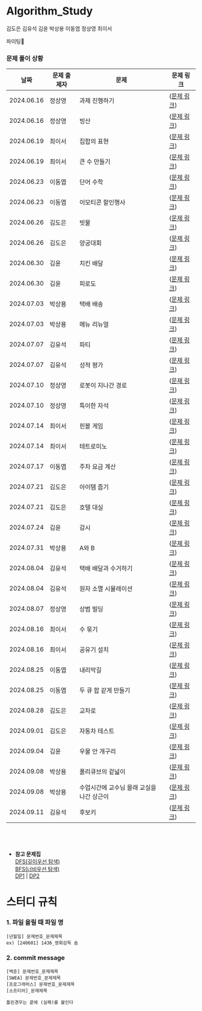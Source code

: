 # Algorithm_Study

김도은 김유석 김윤 박상용 이동엽 정상영 최이서

파이팅🍕

### 문제 풀이 상황

| 날짜       | 문제 출제자 | 문제                                      | 문제 링크                                                                                                                                                                                                                                                  |
| ---------- | ----------- | ----------------------------------------- | ---------------------------------------------------------------------------------------------------------------------------------------------------------------------------------------------------------------------------------------------------------- |
| 2024.06.16 | 정상영      | 과제 진행하기                             | ([문제 링크](https://school.programmers.co.kr/learn/courses/30/lessons/176962))                                                                                                                                                                            |
| 2024.06.16 | 정상영      | 빙산                                      | ([문제 링크](https://www.acmicpc.net/problem/2573))                                                                                                                                                                                                        |
| 2024.06.19 | 최이서      | 집합의 표현                               | ([문제 링크](https://www.acmicpc.net/problem/1717))                                                                                                                                                                                                        |
| 2024.06.19 | 최이서      | 큰 수 만들기                              | ([문제 링크](https://school.programmers.co.kr/learn/courses/30/lessons/42883))                                                                                                                                                                             |
| 2024.06.23 | 이동엽      | 단어 수학                                 | ([문제 링크](https://www.acmicpc.net/problem/1339))                                                                                                                                                                                                        |
| 2024.06.23 | 이동엽      | 이모티콘 할인행사                         | ([문제 링크](https://school.programmers.co.kr/learn/courses/30/lessons/150368))                                                                                                                                                                            |
| 2024.06.26 | 김도은      | 빗물                                      | ([문제 링크](https://www.acmicpc.net/problem/14719))                                                                                                                                                                                                       |
| 2024.06.26 | 김도은      | 양궁대회                                  | ([문제 링크](https://school.programmers.co.kr/learn/courses/30/lessons/92342))                                                                                                                                                                             |
| 2024.06.30 | 김윤        | 치킨 배달                                 | ([문제 링크](https://www.acmicpc.net/problem/15686))                                                                                                                                                                                                       |
| 2024.06.30 | 김윤        | 피로도                                    | ([문제 링크](https://school.programmers.co.kr/learn/courses/30/lessons/87946))                                                                                                                                                                             |
| 2024.07.03 | 박상용      | 택배 배송                                 | ([문제 링크](https://www.acmicpc.net/problem/5972))                                                                                                                                                                                                        |
| 2024.07.03 | 박상용      | 메뉴 리뉴얼                               | ([문제 링크](https://school.programmers.co.kr/learn/courses/30/lessons/72411?language=java))                                                                                                                                                               |
| 2024.07.07 | 김유석      | 파티                                      | ([문제 링크](https://www.acmicpc.net/problem/1238))                                                                                                                                                                                                        |
| 2024.07.07 | 김유석      | 성적 평가                                 | ([문제 링크](https://softeer.ai/practice/6250))                                                                                                                                                                                                            |
| 2024.07.10 | 정상영      | 로봇이 지나간 경로                        | ([문제 링크](https://softeer.ai/practice/6275))                                                                                                                                                                                                            |
| 2024.07.10 | 정상영      | 특이한 자석                               | ([문제 링크](https://swexpertacademy.com/main/code/problem/problemDetail.do?contestProbId=AWIeV9sKkcoDFAVH&categoryId=AWIeV9sKkcoDFAVH&categoryType=CODE&problemTitle=&orderBy=INQUERY_COUNT&selectCodeLang=ALL&select-1=&pageSize=10&pageIndex=4))        |
| 2024.07.14 | 최이서      | 핀볼 게임                                 | ([문제 링크](https://swexpertacademy.com/main/code/problem/problemDetail.do?contestProbId=AWXRF8s6ezEDFAUo#none))                                                                                                                                          |
| 2024.07.14 | 최이서      | 테트로미노                                | ([문제 링크](https://www.acmicpc.net/problem/14500))                                                                                                                                                                                                       |
| 2024.07.17 | 이동엽      | 주차 요금 계산                            | ([문제 링크](https://school.programmers.co.kr/learn/courses/30/lessons/92341))                                                                                                                                                                             |
| 2024.07.21 | 김도은      | 아이템 줍기                               | ([문제 링크](https://school.programmers.co.kr/learn/courses/30/lessons/87694))                                                                                                                                                                             |
| 2024.07.21 | 김도은      | 호텔 대실                                 | ([문제 링크](https://school.programmers.co.kr/learn/courses/30/lessons/155651))                                                                                                                                                                            |
| 2024.07.24 | 김윤        | 감시                                      | ([문제 링크](https://www.acmicpc.net/problem/15683))                                                                                                                                                                                                       |
| 2024.07.31 | 박상용      | A와 B                                     | ([문제 링크](https://www.acmicpc.net/problem/12904))                                                                                                                                                                                                       |
| 2024.08.04 | 김유석      | 택배 배달과 수거하기                      | ([문제 링크](https://school.programmers.co.kr/learn/courses/30/lessons/150369))                                                                                                                                                                            |
| 2024.08.04 | 김유석      | 원자 소멸 시뮬레이션                      | ([문제 링크](https://swexpertacademy.com/main/code/problem/problemDetail.do?contestProbId=AWXRFInKex8DFAUo&categoryId=AWXRFInKex8DFAUo&categoryType=CODE&problemTitle=SW&orderBy=FIRST_REG_DATETIME&selectCodeLang=ALL&select-1=&pageSize=10&pageIndex=1)) |
| 2024.08.07 | 정상영      | 상범 빌딩                                 | ([문제 링크](https://www.acmicpc.net/problem/6593))                                                                                                                                                                                                        |
| 2024.08.16 | 최이서      | 수 묶기                                   | ([문제 링크](https://www.acmicpc.net/problem/1744))                                                                                                                                                                                                        |
| 2024.08.16 | 최이서      | 공유기 설치                               | ([문제 링크](https://www.acmicpc.net/problem/2110))                                                                                                                                                                                                        |
| 2024.08.25 | 이동엽      | 내리막길                                  | ([문제 링크](https://www.acmicpc.net/problem/1520))                                                                                                                                                                                                        |
| 2024.08.25 | 이동엽      | 두 큐 합 같게 만들기                      | ([문제 링크](https://school.programmers.co.kr/learn/courses/30/lessons/118667))                                                                                                                                                                            |
| 2024.08.28 | 김도은      | 교차로                                    | ([문제 링크](https://softeer.ai/practice/6256))                                                                                                                                                                                                            |
| 2024.09.01 | 김도은      | 자동차 테스트                             | ([문제 링크](https://softeer.ai/practice/6247))                                                                                                                                                                                                            |
| 2024.09.04 | 김윤        | 우물 안 개구리                            | ([문제 링크](https://softeer.ai/practice/6289))                                                                                                                                                                                                            |
| 2024.09.08 | 박상용      | 폴리큐브의 겉넓이                         | ([문제 링크](https://www.acmicpc.net/problem/2708))                                                                                                                                                                                                        |
| 2024.09.08 | 박상용      | 수업시간에 교수님 몰래 교실을 나간 상근이 | ([문제 링크](https://www.acmicpc.net/problem/2825))                                                                                                                                                                                                        |
| 2024.09.11 | 김유석      | 후보키                                    | ([문제 링크](https://school.programmers.co.kr/learn/courses/30/lessons/42890))                                                                                                                                                                             |

## <br>

- **참고 문제집** <br>
  [DFS(깊이우선 탐색)](https://www.acmicpc.net/problemset?sort=ac_desc&algo=127) <br>
  [BFS(너비우선 탐색)](https://www.acmicpc.net/problemset?sort=ac_desc&algo=126) <br>
  [DP1](https://www.acmicpc.net/workbook/view/7836) | [DP2](https://www.acmicpc.net/problemset?sort=ac_desc&algo=25) <br>

# 스터디 규칙

### 1. 파일 올릴 때 파일 명

```
[년월일] 문제번호_문제제목
ex) [240601] 1436_영화감독 숌
```

### 2. commit message

```
[백준] 문제번호_문제제목
[SWEA] 문제번호_문제제목
[프로그래머스] 문제번호_문제제목
[소프티어]_문제제목

틀린경우는 끝에 (실패)를 붙인다
```

